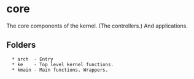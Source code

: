 # core

  The core components of the kernel. (The controllers.) And applications.

## Folders

```
  * arch  - Entry
  * ke    - Top level kernel functions.
  * kmain - Main functions. Wrappers.
```
